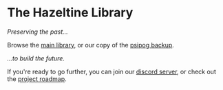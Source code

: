# The Hazeltine Library

*Preserving the past...*

Browse the [main library,](https://github.com/libhazeltine/libhazeltine) or our copy of the [psipog backup](https://libhazeltine.github.io/psipog-lhz/Start-Here.html).

*...to build the future.*

If you're ready to go further, you can join our [discord server](https://discord.gg/RrRucarmJe), or check out the [project roadmap]().
